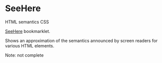 SeeHere
=======

HTML semantics CSS

<a href="javascript:void(d=document);void(cs='http://rawgithub.com/ThePacielloGroup/SeeHere/master/SeeHere.css');void(d.g=d.getElementsByTagName);void(l='link');void(H=d.g('head').item(0));void(c=(d.all)?c=d.all.tags(l):d.g(l));with(c){for(i=0;i<length;i++){if(item(i).getAttribute('href')==cs)location.reload();}}void(L=d.createElement(l));void(L.s=L.setAttribute);void(L.s('rel','StyleSheet'));void(L.s('href',cs));void(H.appendChild(L));">SeeHere</a> bookmarklet.

Shows an approximation of the semantics announced by screen readers for various HTML elements.

Note: not complete
